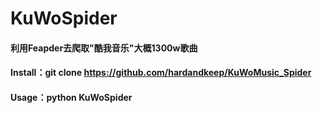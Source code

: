 # KuWoSpider
#### 利用Feapder去爬取"酷我音乐"大概1300w歌曲

#### Install：git clone https://github.com/hardandkeep/KuWoMusic_Spider

#### Usage：python KuWoSpider

